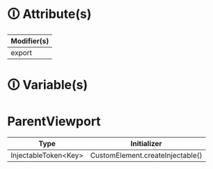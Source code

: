 # &#128712; Attribute(s)

| Modifier(s)                            |
|----------------------------------------|
| export |

# &#128712; Variable(s)

# ParentViewport

| Type                        | Initializer                       |
|-----------------------------|-----------------------------------|
| InjectableToken&lt;Key&gt; | CustomElement.createInjectable() |